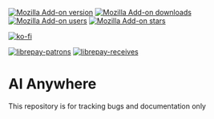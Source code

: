 [![Mozilla Add-on version](https://img.shields.io/amo/v/ai_anywhere.svg)](https://addons.mozilla.org/addon/ai_anywhere/?src=external-github-shield-downloads)
[![Mozilla Add-on downloads](https://img.shields.io/amo/d/ai_anywhere.svg)](https://addons.mozilla.org/addon/ai_anywhere/?src=external-github-shield-downloads)
[![Mozilla Add-on users](https://img.shields.io/amo/users/ai_anywhere.svg)](https://addons.mozilla.org/addon/ai_anywhere/statistics/)
[![Mozilla Add-on stars](https://img.shields.io/amo/stars/ai_anywhere.svg)](https://addons.mozilla.org/addon/ai_anywhere/reviews/)

[![ko-fi](https://www.ko-fi.com/img/githubbutton_sm.svg)](https://ko-fi.com/fastaddons)

[![librepay-patrons](https://img.shields.io/liberapay/patrons/juraj.masiar.svg?logo=liberapay)](https://liberapay.com/juraj.masiar/)
[![librepay-receives](https://img.shields.io/liberapay/receives/juraj.masiar.svg?logo=liberapay)](https://liberapay.com/juraj.masiar/)

# AI Anywhere
This repository is for tracking bugs and documentation only

